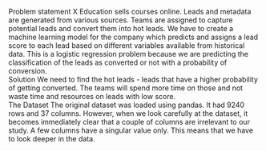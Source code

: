 Problem statement 
X Education sells courses online. Leads and metadata are generated from various sources. Teams are assigned to capture potential leads and convert them into hot leads. We have to create a machine learning model for the company which predicts and assigns a lead score to each lead based on different variables available from historical data. This is a logistic regression problem because we are predicting the classification of the leads as converted or not with a probability of conversion.  
Solution 
We need to find the hot leads - leads that have a higher probability of getting converted. The teams will spend more time on those and not waste time and resources on leads with low score.  
The Dataset 
The original dataset was loaded using pandas. It had 9240 rows and 37 columns. However, when we look carefully at the dataset, it becomes immediately clear that a couple of columns are irrelevant to our study. A few columns have a singular value only. This means that we have to look deeper in the data. 
